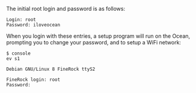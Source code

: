 The initial root login and password is as follows:

```console
Login: root
Password: iloveocean
```

When you login with these entries, a setup program will run on the Ocean, prompting you to change your password, and to setup a WiFi network:

```console
$ console
ev s1

Debian GNU/Linux 8 FineRock ttyS2

FineRock login: root
Password:
```
